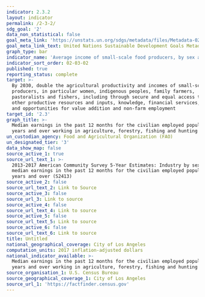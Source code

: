 ```yaml
---
indicator: 2.3.2
layout: indicator
permalink: /2-3-2/
sdg_goal: '2'
data_non_statistical: false
goal_meta_link: 'https://unstats.un.org/sdgs/metadata/files/Metadata-02-03-02.pdf'
goal_meta_link_text: United Nations Sustainable Development Goals Metadata (PDF 4.0 MB)
graph_type: bar
indicator_name: 'Average income of small-scale food producers, by sex and indigenous status'
indicator_sort_order: 02-03-02
published: true
reporting_status: complete
target: >-
  By 2030, double the agricultural productivity and incomes of small-scale food
  producers, in particular women, indigenous peoples, family farmers,
  pastoralists and fishers, including through secure and equal access to land,
  other productive resources and inputs, knowledge, financial services, markets
  and opportunities for value addition and non-farm employment
target_id: '2.3'
graph_title: >-
  Median earnings in the past 12 months for the civilian employed population 16
  years and over working in agriculture, forestry, fishing and hunting
un_custodian_agency: Food and Agricultural Organization (FAO)
un_designated_tier: '3'
data_show_map: false
source_active_1: true
source_url_text_1: >-
  2013-2017 American Community Survey 5-Year Estimates: Industry by sex and
  median earnings in the past 12 months for the civilian employed population 16
  years and over (S2413)
source_active_2: false
source_url_text_2: Link to Source
source_active_3: false
source_url_3: Link to source
source_active_4: false
source_url_text_4: Link to source
source_active_5: false
source_url_text_5: Link to source
source_active_6: false
source_url_text_6: Link to source
title: Untitled
national_geographical_coverage: City of Los Angeles
computation_units: 2017 inflation-adjusted dollars
national_indicator_available: >-
  Median earnings in the past 12 months for the civilian employed population 16
  years and over working in agriculture, forestry, fishing and hunting
source_organisation_1: U.S. Census Bureau
source_geographical_coverage_1: City of Los Angeles
source_url_1: 'https://factfinder.census.gov'
---
```

